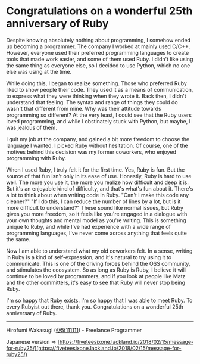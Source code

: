 # Congratulations on a wonderful 25th anniversary of Ruby

Despite knowing absolutely nothing about programming, I somehow ended up becoming a programmer. The company I worked at mainly used C/C++. However, everyone used their preferred programming languages to create tools that made work easier, and some of them used Ruby. I didn't like using the same thing as everyone else, so I decided to use Python, which no one else was using at the time.

While doing this, I began to realize something. Those who preferred Ruby liked to show people their code. They used it as a means of communication, to express what they were thinking when they wrote it. Back then, I didn't understand that feeling. The syntax and range of things they could do wasn't that different from mine. Why was their attitude towards programming so different? At the very least, I could see that the Ruby users loved programming, and while I obstinately stuck with Python, but maybe, I was jealous of them.

I quit my job at the company, and gained a bit more freedom to choose the language I wanted. I picked Ruby without hesitation. Of course, one of the motives behind this decision was my former coworkers, who enjoyed programming with Ruby.

When I used Ruby, I truly felt it for the first time. Yes, Ruby is fun. But the source of that fun isn't only in its ease of use. Honestly, Ruby is hard to use well. The more you use it, the more you realize how difficult and deep it is. But it's an enjoyable kind of difficulty, and that's what's fun about it. There's a lot to think about when writing code in Ruby. "Can't I make this code any cleaner?" "If I do this, I can reduce the number of lines by a lot, but is it more difficult to understand?" These sound like normal issues, but Ruby gives you more freedom, so it feels like you're engaged in a dialogue with your own thoughts and mental model as you're writing. This is something unique to Ruby, and while I've had experience with a wide range of programming languages, I've never come across anything that feels quite the same.

Now I am able to understand what my old coworkers felt. In a sense, writing in Ruby is a kind of self-expression, and it's natural to try using it to communicate. This is one of the driving forces behind the OSS community, and stimulates the ecosystem. So as long as Ruby is Ruby, I believe it will continue to be loved by programmers, and if you look at people like Matz and the other committers, it's easy to see that Ruby will never stop being Ruby.

I'm so happy that Ruby exists. I'm so happy that I was able to meet Ruby. To every Rubyist out there, thank you. Congratulations on a wonderful 25th anniversary of Ruby.

----

Hirofumi Wakasugi ([@5t111111](https://twitter.com/5t111111)) - Freelance Programmer

Japanese version => [https://fiveteesixone.lackland.io/2018/02/15/message-for-ruby25/](https://fiveteesixone.lackland.io/2018/02/15/message-for-ruby25/)
